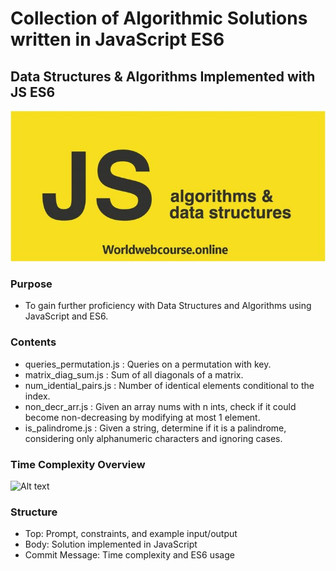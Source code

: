 # Collection of Algorithmic Solutions written in JavaScript ES6
## Data Structures & Algorithms Implemented with JS ES6

![Alt text](/assets/banner.jpg)

### Purpose
- To gain further proficiency with Data Structures and Algorithms using JavaScript and ES6.

### Contents
* queries_permutation.js : Queries on a permutation with key.
* matrix_diag_sum.js : Sum of all diagonals of a matrix.
* num_idential_pairs.js : Number of identical elements conditional to the index.
* non_decr_arr.js : Given an array nums with n ints, check if it could become non-decreasing by modifying at most 1 element.
* is_palindrome.js : Given a string, determine if it is a palindrome, considering only alphanumeric characters and ignoring cases.

### Time Complexity Overview

![Alt text](/assets/bigo.jpg)

### Structure
- Top: Prompt, constraints, and example input/output
- Body: Solution implemented in JavaScript
- Commit Message: Time complexity and ES6 usage




